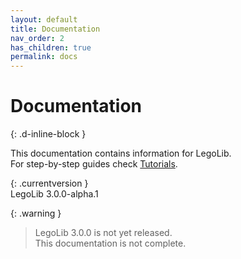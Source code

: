 ```yaml
---
layout: default
title: Documentation
nav_order: 2
has_children: true
permalink: docs
---
```

# Documentation  
{: .d-inline-block }  

This documentation contains information for LegoLib.  
For step-by-step guides check [Tutorials](https://legolib-fabric.mclegoman.com/tutorials).  

{: .currentversion }  
LegoLib 3.0.0-alpha.1  

{: .warning }  
> LegoLib 3.0.0 is not yet released.  
> This documentation is not complete.  